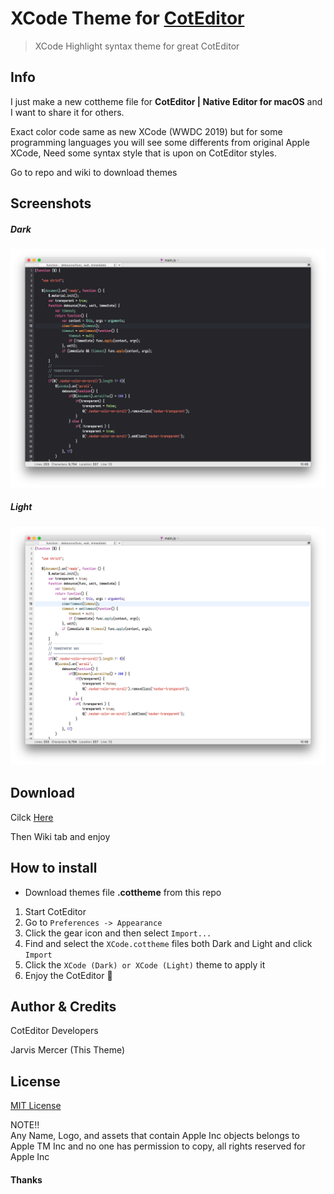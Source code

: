 # XCode Theme for [CotEditor](https://coteditor.com)


> XCode Highlight syntax theme for great CotEditor



## Info

I just make a new cottheme file for **CotEditor | Native Editor for macOS** and I want to share it for others.


Exact color code same as new XCode (WWDC 2019) but for some programming languages you will see some differents from original Apple XCode,
Need some syntax style that is upon on CotEditor styles.


Go to repo and wiki to download themes



## Screenshots



##### Dark

![IMG-1(Dark)](Shots/IMG-1.png)

##### Light

![IMG-2(Light)](Shots/IMG-2.png)

## Download

Cilck [Here](https://github.com/coteditor/CotEditor/)

Then Wiki tab and enjoy



## How to install

- Download themes file **.cottheme** from this repo


1. Start CotEditor
2. Go to `Preferences -> Appearance`
3. Click the gear icon and then select `Import...`
4. Find and select the `XCode.cottheme` files both Dark and Light and click `Import`
5. Click the `XCode (Dark) or XCode (Light)` theme to apply it
6. Enjoy the CotEditor 🎉



## Author & Credits

CotEditor Developers

Jarvis Mercer (This Theme)

## License

[MIT License](./LICENSE)

NOTE!!	
Any Name, Logo, and assets that contain Apple Inc objects belongs to Apple TM Inc and no one has permission to copy, all rights reserved for Apple Inc

#### Thanks
